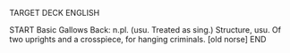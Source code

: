TARGET DECK
ENGLISH

START
Basic
Gallows
Back: n.pl. (usu. Treated as sing.) Structure, usu. Of two uprights and a crosspiece, for hanging criminals. [old norse]
END
